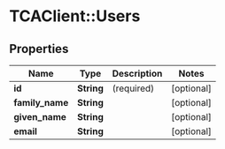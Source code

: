 # TCAClient::Users

## Properties
Name | Type | Description | Notes
------------ | ------------- | ------------- | -------------
**id** | **String** | (required)  | [optional] 
**family_name** | **String** |  | [optional] 
**given_name** | **String** |  | [optional] 
**email** | **String** |  | [optional] 


